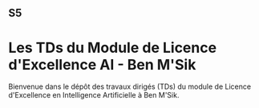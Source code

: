 ## S5

# Les TDs du Module de Licence d'Excellence AI - Ben M'Sik

Bienvenue dans le dépôt des travaux dirigés (TDs) du module de Licence d'Excellence en Intelligence Artificielle à Ben M'Sik.
